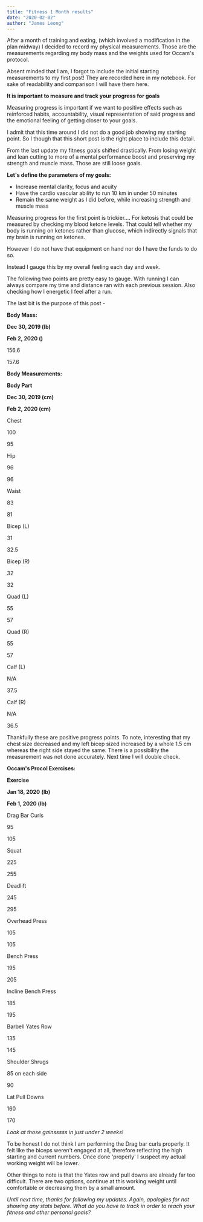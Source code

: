 ```yaml
---
title: "Fitness 1 Month results"
date: "2020-02-02"
author: "James Leong"
---
```


After a month of training and eating, (which involved a modification in the plan midway) I decided to record my physical measurements. Those are the measurements regarding my body mass and the weights used for Occam's protocol.

Absent minded that I am, I forgot to include the initial starting measurements to my first post! They are recorded here in my notebook. For sake of readability and comparison I will have them here.

**It is important to measure and track your progress for goals**

Measuring progress is important if we want to positive effects such as reinforced habits, accountability, visual representation of said progress and the emotional feeling of getting closer to your goals.

I admit that this time around I did not do a good job showing my starting point. So I though that this short post is the right place to include this detail.

From the last update my fitness goals shifted drastically. From losing weight and lean cutting to more of a mental performance boost and preserving my strength and muscle mass. Those are still loose goals.

**Let's define the parameters of my goals:**

- Increase mental clarity, focus and acuity
- Have the cardio vascular ability to run 10 km in under 50 minutes
- Remain the same weight as I did before, while increasing strength and muscle mass

Measuring progress for the first point is trickier.... For ketosis that could be measured by checking my blood ketone levels. That could tell whether my body is running on ketones rather than glucose, which indirectly signals that my brain is running on ketones.

However I do not have that equipment on hand nor do I have the funds to do so.

Instead I gauge this by my overall feeling each day and week.

The following two points are pretty easy to gauge. With running I can always compare my time and distance ran with each previous session. Also checking how I energetic I feel after a run.

The last bit is the purpose of this post -

**Body Mass:**

**Dec 30, 2019 (lb)**

**Feb 2, 2020 ()**

156.6

157.6

**Body Measurements:**

**Body Part**

**Dec 30, 2019 (cm)**

**Feb 2, 2020 (cm)**

Chest

100

95

Hip

96

96

Waist

83

81

Bicep (L)

31

32.5

Bicep (R)

32

32

Quad (L)

55

57

Quad (R)

55

57

Calf (L)

N/A

37.5

Calf (R)

N/A

36.5

Thankfully these are positive progress points. To note, interesting that my chest size decreased and my left bicep sized increased by a whole 1.5 cm whereas the right side stayed the same. There is a possibility the measurement was not done accurately. Next time I will double check.

**Occam's Procol Exercises:**

**Exercise**

**Jan 18, 2020** **(lb)**

**Feb 1, 2020 (lb)**

Drag Bar Curls

95

105

Squat

225

255

Deadlift

245

295

Overhead Press

105

105

Bench Press

195

205

Incline Bench Press

185

195

Barbell Yates Row

135

145

Shoulder Shrugs

85 on each side

90

Lat Pull Downs

160

170

_Look at those gainsssss in just under 2 weeks!_

To be honest I do not think I am performing the Drag bar curls properly. It felt like the biceps weren't engaged at all, therefore reflecting the high starting and current numbers. Once done 'properly' I suspect my actual working weight will be lower.

Other things to note is that the Yates row and pull downs are already far too difficult. There are two options, continue at this working weight until comfortable or decreasing them by a small amount.

_Until next time, thanks for following my updates. Again, apologies for not showing any stats before. What do you have to track in order to reach your fitness and other personal goals?_
